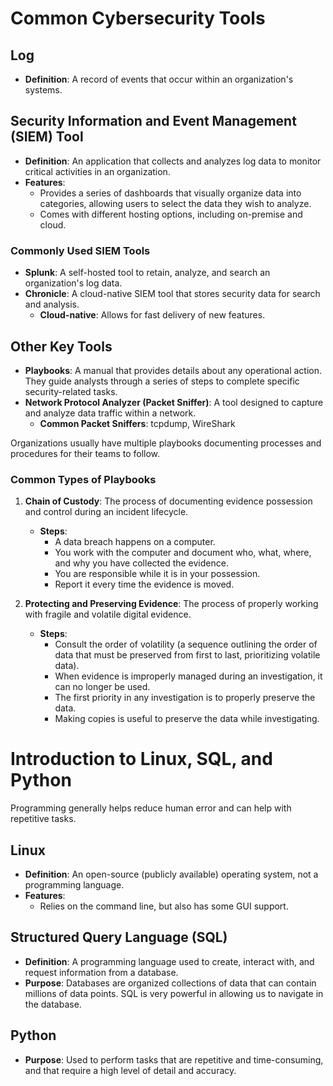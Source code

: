 # Common Cybersecurity Tools

## Log
- **Definition**: A record of events that occur within an organization's systems.

## Security Information and Event Management (SIEM) Tool
- **Definition**: An application that collects and analyzes log data to monitor critical activities in an organization.
- **Features**: 
  - Provides a series of dashboards that visually organize data into categories, allowing users to select the data they wish to analyze.
  - Comes with different hosting options, including on-premise and cloud.

### Commonly Used SIEM Tools
- **Splunk**: A self-hosted tool to retain, analyze, and search an organization's log data.
- **Chronicle**: A cloud-native SIEM tool that stores security data for search and analysis.
  - **Cloud-native**: Allows for fast delivery of new features.

## Other Key Tools
- **Playbooks**: A manual that provides details about any operational action. They guide analysts through a series of steps to complete specific security-related tasks.
- **Network Protocol Analyzer (Packet Sniffer)**: A tool designed to capture and analyze data traffic within a network.
  - **Common Packet Sniffers**: tcpdump, WireShark

Organizations usually have multiple playbooks documenting processes and procedures for their teams to follow.

### Common Types of Playbooks
1. **Chain of Custody**: The process of documenting evidence possession and control during an incident lifecycle.
   - **Steps**:
     - A data breach happens on a computer.
     - You work with the computer and document who, what, where, and why you have collected the evidence.
     - You are responsible while it is in your possession.
     - Report it every time the evidence is moved.

2. **Protecting and Preserving Evidence**: The process of properly working with fragile and volatile digital evidence.
   - **Steps**:
     - Consult the order of volatility (a sequence outlining the order of data that must be preserved from first to last, prioritizing volatile data).
     - When evidence is improperly managed during an investigation, it can no longer be used.
     - The first priority in any investigation is to properly preserve the data.
     - Making copies is useful to preserve the data while investigating.

# Introduction to Linux, SQL, and Python

Programming generally helps reduce human error and can help with repetitive tasks.

## Linux
- **Definition**: An open-source (publicly available) operating system, not a programming language.
- **Features**:
  - Relies on the command line, but also has some GUI support.

## Structured Query Language (SQL)
- **Definition**: A programming language used to create, interact with, and request information from a database.
- **Purpose**: Databases are organized collections of data that can contain millions of data points. SQL is very powerful in allowing us to navigate in the database.

## Python
- **Purpose**: Used to perform tasks that are repetitive and time-consuming, and that require a high level of detail and accuracy.




